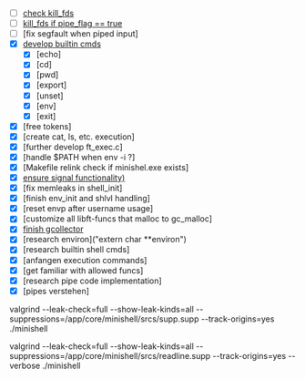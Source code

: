 

- [ ] [check kill_fds](./srcs/execution/ft_exec.c#L27)
- [ ] [kill_fds if pipe_flag == true](./srcs/execution/children.c#L43)
- [ ] [fix segfault when piped input]
- [x] [develop builtin cmds](./srcs/builtin/)
	- [x] [echo]
	- [x] [cd]
	- [x] [pwd]
	- [x] [export]
	- [x] [unset]
	- [x] [env]
	- [x] [exit]
- [x] [free tokens]
- [x] [create cat, ls, etc. execution]
- [x] [further develop ft_exec.c]
- [x] [handle $PATH when env -i ?]
- [x] [Makefile relink check if minishel.exe exists]
- [x] [ensure signal functionality)](./srcs/signals/)
- [x] [fix memleaks in shell_init]
- [x] [finish env_init and shlvl handling]
- [x] [reset envp after username usage]
- [x] [customize all libft-funcs that malloc to gc_malloc]
- [x] [finish gcollector](./srcs/gcollector/)
- [x] [research environ]("extern char **environ")
- [x] [research builtin shell cmds]
- [x] [anfangen execution commands]
- [x] [get familiar with allowed funcs]
- [x] [research pipe code implementation]
- [x] [pipes verstehen]

valgrind --leak-check=full --show-leak-kinds=all --suppressions=/app/core/minishell/srcs/supp.supp --track-origins=yes ./minishell

valgrind --leak-check=full --show-leak-kinds=all --suppressions=/app/core/minishell/srcs/readline.supp --track-origins=yes --verbose ./minishell 